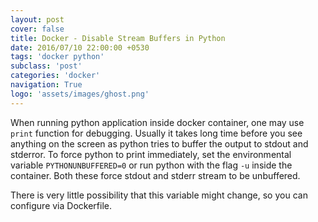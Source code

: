 ```yaml
---
layout: post
cover: false
title: Docker - Disable Stream Buffers in Python
date: 2016/07/10 22:00:00 +0530
tags: 'docker python'
subclass: 'post'
categories: 'docker'
navigation: True
logo: 'assets/images/ghost.png'
---
```


When running python application inside docker container, one may use `print` function for debugging. Usually it takes long time before you see anything on the screen as python tries to buffer the output to stdout and stderror. To force python to print immediately, set the environmental variable `PYTHONUNBUFFERED=0` or run python with the flag `-u` inside the container. Both these force stdout and stderr stream to be unbuffered.

There is very little possibility that this variable might change, so you can configure via Dockerfile.
